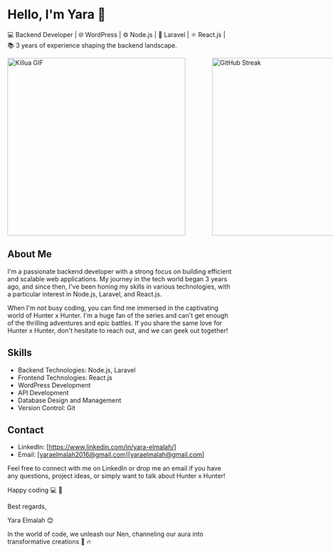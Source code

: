 # Hello, I'm Yara 👋

💻 Backend Developer | 🌐 WordPress | ⚙️ Node.js | 🚀 Laravel | ⚛️ React.js | 📚 3 years of experience shaping the backend landscape.

<div style="display: flex; align-items: center;">
  <img src="https://www.gifcen.com/wp-content/uploads/2022/08/killua-gif-2.gif" alt="Killua GIF" width="400" height="400" style="margin-right: 40px">
  <img src="https://github-readme-streak-stats.herokuapp.com/?user=YaraElmalah" alt="GitHub Streak" width="400" height="400" style="margin-left: 20px">
</div>
 
## About Me

I'm a passionate backend developer with a strong focus on building efficient and scalable web applications. My journey in the tech world began 3 years ago, and since then, I've been honing my skills in various technologies, with a particular interest in Node.js, Laravel, and React.js.

When I'm not busy coding, you can find me immersed in the captivating world of Hunter x Hunter. I'm a huge fan of the series and can't get enough of the thrilling adventures and epic battles. If you share the same love for Hunter x Hunter, don't hesitate to reach out, and we can geek out together!


## Skills

- Backend Technologies: Node.js, Laravel
- Frontend Technologies: React.js
- WordPress Development
- API Development
- Database Design and Management
- Version Control: Git


## Contact

- LinkedIn: [https://www.linkedin.com/in/yara-elmalah/]
- Email: [yaraelmalah2016@gmail.com][yaraelmalah@gmail.com]

Feel free to connect with me on LinkedIn or drop me an email if you have any questions, project ideas, or simply want to talk about Hunter x Hunter!

Happy coding :computer: :clinking_glasses:

Best regards,

Yara Elmalah 😊

In the world of code, we unleash our Nen, channeling our aura into transformative creations :sauropod: :fire:	



